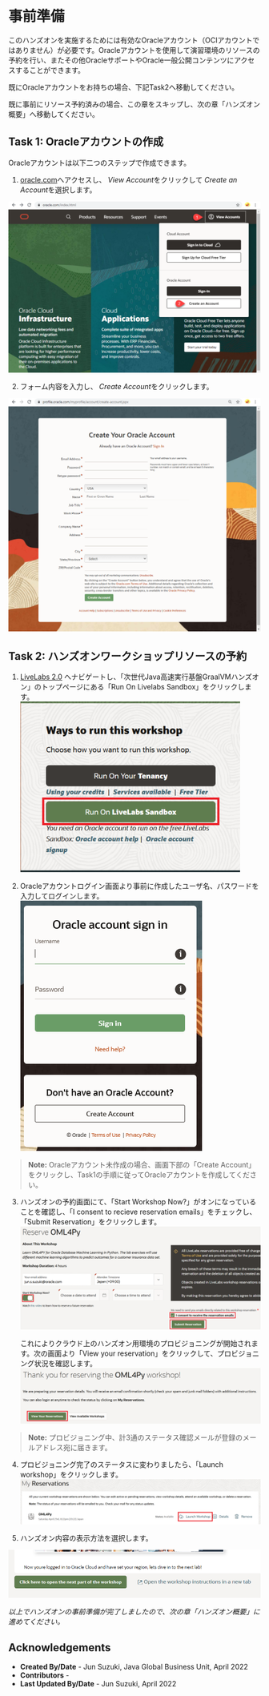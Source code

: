 # 事前準備


このハンズオンを実施するためには有効なOracleアカウント（OCIアカウントではありません）が必要です。Oracleアカウントを使用して演習環境のリソースの予約を行い、またその他OracleサポートやOracle一般公開コンテンツにアクセスすることができます。

既にOracleアカウントをお持ちの場合、下記Task2へ移動してください。  

既に事前にリソース予約済みの場合、この章をスキップし、次の章「ハンズオン概要」へ移動してください。
##   
   

## Task 1: Oracleアカウントの作成

Oracleアカウントは以下二つのステップで作成できます。

1. [oracle.com](https://www.oracle.com)へアクセスし、 *View Account*をクリックして *Create an Account*を選択します。

  ![](images/create-account-oracle-1.png " ")

2. フォーム内容を入力し、 *Create Account*をクリックします。

  ![](images/create-account-oracle-2.png " ")

## Task 2: ハンズオンワークショップリソースの予約

1. [LiveLabs 2.0](http://bit.ly/golivelabs) へナビゲートし、「次世代Java高速実行基盤GraalVMハンズオン」のトップページにある「Run On Livelabs Sandbox」をクリックします。
　![](images/run-on-livelabs.png)

2. Oracleアカウントログイン画面より事前に作成したユーザ名、パスワードを入力してログインします。
　![](images/run-on-livelabs2.png)

 > **Note:** Oracleアカウント未作成の場合、画面下部の「Create Account」をクリックし、Task1の手順に従ってOracleアカウントを作成してください。

3. ハンズオンの予約画面にて、「Start Workshop Now?」がオンになっていることを確認し、「I consent to recieve reservation emails」をチェックし、「Submit Reservation」をクリックします。
　![](images/run-on-livelabs3.png)
   
   これによりクラウド上のハンズオン用環境のプロビジョニングが開始されます。次の画面より「View your reservation」をクリックして、プロビジョニング状況を確認します。
　![](images/run-on-livelabs4.png)
> **Note:** プロビジョニング中、計3通のステータス確認メールが登録のメールアドレス宛に届きます。

4. プロビジョニング完了のステータスに変わりましたら、「Launch workshop」をクリックします。
　![](images/run-on-livelabs5.png)

5. ハンズオン内容の表示方法を選択します。

  ![](images/open-workshop.png " ")

*以上でハンズオンの事前準備が完了しましたので、次の章「ハンズオン概要」に進めてください。*

## Acknowledgements

- **Created By/Date** - Jun Suzuki, Java Global Business Unit, April 2022
- **Contributors** - 
- **Last Updated By/Date** - Jun Suzuki, April 2022
